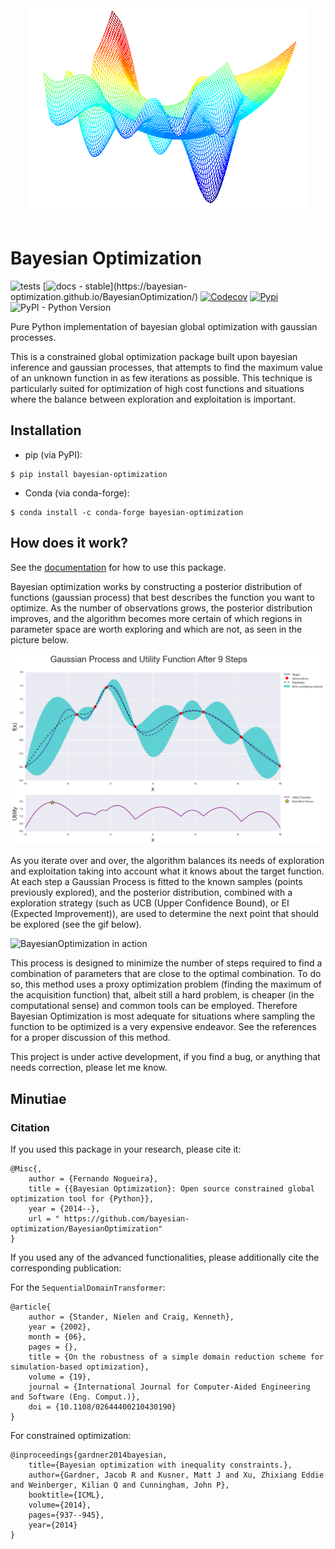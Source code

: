 <div align="center">
  <img src="https://raw.githubusercontent.com/bayesian-optimization/BayesianOptimization/master/docsrc/static/func.png"><br><br>
</div>

# Bayesian Optimization

![tests](https://github.com/bayesian-optimization/BayesianOptimization/actions/workflows/run_tests.yml/badge.svg)
[![docs - stable](https://img.shields.io/badge/dynamic/json?url=https%3A%2F%2Fraw.githubusercontent.com%2Fbayesian-optimization%2FBayesianOptimization%2Fgh-pages%2Fversions.json&query=%24%5B%3F(%40.aliases%20%26%26%20%40.aliases.indexOf('stable')%20%3E%20-1)%5D.version&prefix=stable%20(v&suffix=)&label=docs)](https://bayesian-optimization.github.io/BayesianOptimization/)
[![Codecov](https://codecov.io/github/bayesian-optimization/BayesianOptimization/badge.svg?branch=master&service=github)](https://codecov.io/github/bayesian-optimization/BayesianOptimization?branch=master)
[![Pypi](https://img.shields.io/pypi/v/bayesian-optimization.svg)](https://pypi.python.org/pypi/bayesian-optimization)
![PyPI - Python Version](https://img.shields.io/pypi/pyversions/bayesian-optimization)


Pure Python implementation of bayesian global optimization with gaussian
processes.


This is a constrained global optimization package built upon bayesian inference
and gaussian processes, that attempts to find the maximum value of an unknown
function in as few iterations as possible. This technique is particularly
suited for optimization of high cost functions and situations where the balance
between exploration and exploitation is important.

## Installation

* pip (via PyPI):

```console
$ pip install bayesian-optimization
```

* Conda (via conda-forge):

```console
$ conda install -c conda-forge bayesian-optimization
```

## How does it work?

See the [documentation](https://bayesian-optimization.github.io/BayesianOptimization/) for how to use this package.

Bayesian optimization works by constructing a posterior distribution of functions (gaussian process) that best describes the function you want to optimize. As the number of observations grows, the posterior distribution improves, and the algorithm becomes more certain of which regions in parameter space are worth exploring and which are not, as seen in the picture below.

![BayesianOptimization in action](docsrc/static/bo_example.png)

As you iterate over and over, the algorithm balances its needs of exploration and exploitation taking into account what it knows about the target function. At each step a Gaussian Process is fitted to the known samples (points previously explored), and the posterior distribution, combined with a exploration strategy (such as UCB (Upper Confidence Bound), or EI (Expected Improvement)), are used to determine the next point that should be explored (see the gif below).

![BayesianOptimization in action](docsrc/static/bayesian_optimization.gif)

This process is designed to minimize the number of steps required to find a combination of parameters that are close to the optimal combination. To do so, this method uses a proxy optimization problem (finding the maximum of the acquisition function) that, albeit still a hard problem, is cheaper (in the computational sense) and common tools can be employed. Therefore Bayesian Optimization is most adequate for situations where sampling the function to be optimized is a very expensive endeavor. See the references for a proper discussion of this method.

This project is under active development, if you find a bug, or anything that
needs correction, please let me know.

## Minutiae

### Citation

If you used this package in your research, please cite it:

```
@Misc{,
    author = {Fernando Nogueira},
    title = {{Bayesian Optimization}: Open source constrained global optimization tool for {Python}},
    year = {2014--},
    url = " https://github.com/bayesian-optimization/BayesianOptimization"
}
```
If you used any of the advanced functionalities, please additionally cite the corresponding publication:

For the `SequentialDomainTransformer`:
```
@article{
    author = {Stander, Nielen and Craig, Kenneth},
    year = {2002},
    month = {06},
    pages = {},
    title = {On the robustness of a simple domain reduction scheme for simulation-based optimization},
    volume = {19},
    journal = {International Journal for Computer-Aided Engineering and Software (Eng. Comput.)},
    doi = {10.1108/02644400210430190}
}
```

For constrained optimization:
```
@inproceedings{gardner2014bayesian,
    title={Bayesian optimization with inequality constraints.},
    author={Gardner, Jacob R and Kusner, Matt J and Xu, Zhixiang Eddie and Weinberger, Kilian Q and Cunningham, John P},
    booktitle={ICML},
    volume={2014},
    pages={937--945},
    year={2014}
}
```
